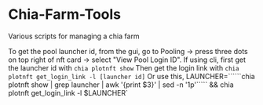 # Chia-Farm-Tools
Various scripts for managing a chia farm

To get the pool launcher id, from the gui, go to Pooling -> press three dots on top right of nft card -> select "View Pool Login ID".
If using cli, first get the launcher id with `chia plotnft show`
  Then get the login link with `chia plotnft get_login_link -l [launcher id]`
  Or use this, LAUNCHER=``````chia plotnft show | grep launcher | awk '{print $3}' | sed -n '1p'````` && chia plotnft get_login_link -l $LAUNCHER`
